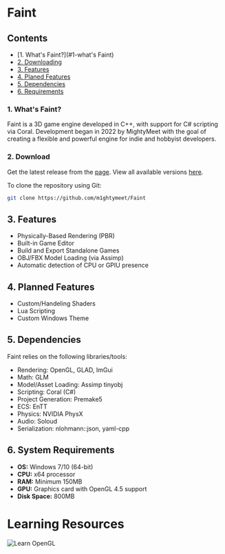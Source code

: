# Faint

## Contents
- [1. What's Faint?](#1-what's Faint)
- [2. Downloading](#2-download)
- [3. Features](#3-introduction)
- [4. Planed Features](#4-planned-features)
- [5. Dependencies](#5-dependencies)
- [6. Requirements](#6-system-requirements)

### 1. What's Faint?
Faint is a 3D game engine developed in C++, with support for C# scripting via Coral.
Development began in 2022 by MightyMeet with the goal of creating a flexible and powerful engine for indie and hobbyist developers.

### 2. Download
Get the latest release from the [page](https://github.com/m1ghtymeet).
View all available versions [here](https://github.com/m1ghtymeet/releases).

To clone the repository using Git:
```bash
git clone https://github.com/m1ghtymeet/Faint
```

## 3. Features
- Physically-Based Rendering (PBR)
- Built-in Game Editor
- Build and Export Standalone Games
- OBJ/FBX Model Loading (via Assimp)
- Automatic detection of CPU or GPIU presence

## 4. Planned Features
- Custom/Handeling Shaders
- Lua Scripting
- Custom Windows Theme

## 5. Dependencies
Faint relies on the following libraries/tools:
- Rendering: OpenGL, GLAD, ImGui
- Math: GLM
- Model/Asset Loading: Assimp tinyobj
- Scripting: Coral (C#)
- Project Generation: Premake5
- ECS: EnTT
- Physics: NVIDIA PhysX
- Audio: Soloud
- Serialization: nlohmann::json, yaml-cpp

## 6. System Requirements
- **OS:** Windows 7/10 (64-bit)
- **CPU:** x64 processor
- **RAM:** Minimum 150MB
- **GPU:** Graphics card with OpenGL 4.5 support
- **Disk Space:** 800MB

# Learning Resources
![Learn OpenGL](https://learnopengl.com/)